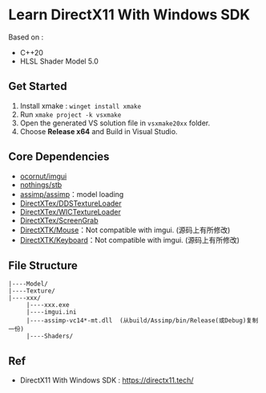 # Learn DirectX11 With Windows SDK

Based on :
- C++20
- HLSL Shader Model 5.0

## Get Started

1. Install xmake : `winget install xmake`
1. Run `xmake project -k vsxmake`
2. Open the generated VS solution file in `vsxmake20xx` folder.
1. Choose **Release x64** and Build in Visual Studio.

## Core Dependencies
- [ocornut/imgui](https://github.com/ocornut/imgui)
- [nothings/stb](https://github.com/nothings/stb)
- [assimp/assimp](https://github.com/assimp/assimp)：model loading
- [DirectXTex/DDSTextureLoader](https://github.com/Microsoft/DirectXTex/tree/master/DDSTextureLoader)
- [DirectXTex/WICTextureLoader](https://github.com/Microsoft/DirectXTex/tree/master/WICTextureLoader)
- [DirectXTex/ScreenGrab](https://github.com/Microsoft/DirectXTex/tree/master/ScreenGrab)
- [DirectXTK/Mouse](https://github.com/Microsoft/DirectXTK/tree/master/Src)：Not compatible with imgui. (源码上有所修改)
- [DirectXTK/Keyboard](https://github.com/Microsoft/DirectXTK/tree/master/Src)：Not compatible with imgui. (源码上有所修改)

## File Structure

```plaintext
|----Model/
|----Texture/
|----xxx/
     |----xxx.exe
     |----imgui.ini
     |----assimp-vc14*-mt.dll  (从build/Assimp/bin/Release(或Debug)复制一份)
     |----Shaders/
```

## Ref

- DirectX11 With Windows SDK : https://directx11.tech/
